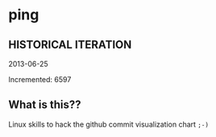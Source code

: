 # ping

## HISTORICAL ITERATION
2013-06-25

Incremented: 6597

## What is this?? 
Linux skills to hack the github commit visualization chart `;-)`

